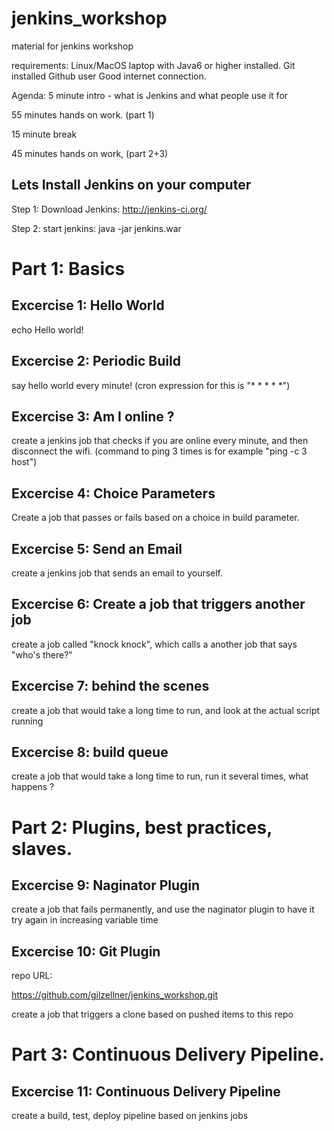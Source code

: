 # jenkins_workshop
material for jenkins workshop

requirements:
Linux/MacOS laptop with Java6 or higher installed.
Git installed
Github user
Good internet connection.

Agenda:
5 minute intro - what is Jenkins and what people use it for

55 minutes hands on work. (part 1)

15 minute break

45 minutes hands on work, (part 2+3)

## Lets Install Jenkins on your computer
Step 1: Download Jenkins: http://jenkins-ci.org/

Step 2: start jenkins: 
java -jar jenkins.war

# Part 1: Basics

## Excercise 1: Hello World
echo Hello world!

## Excercise 2: Periodic Build
say hello world every minute! (cron expression for this is "* * * * *")

## Excercise 3: Am I online ?
create a jenkins job that checks if you are online every minute, and then disconnect the wifi.
(command to ping 3 times is for example "ping -c 3 host")

## Excercise 4: Choice Parameters
Create a job that passes or fails based on a choice in build parameter.

## Excercise 5: Send an Email
create a jenkins job that sends an email to yourself.

## Excercise 6: Create a job that triggers another job
create a job called "knock knock", which calls a another job that says "who's there?"

## Excercise 7: behind the scenes
create a job that would take a long time to run, and look at the actual script running

## Excercise 8: build queue
create a job that would take a long time to run, run it several times, what happens ?

# Part 2: Plugins, best practices, slaves.

## Excercise 9: Naginator Plugin
create a job that fails permanently, and use the naginator plugin to have it try again in increasing variable time

## Excercise 10: Git Plugin
repo URL: 

https://github.com/gilzellner/jenkins_workshop.git

create a job that triggers a clone based on pushed items to this repo

# Part 3: Continuous Delivery Pipeline.

## Excercise 11: Continuous Delivery Pipeline
create a build, test, deploy pipeline based on jenkins jobs
